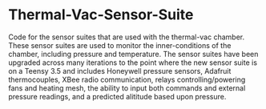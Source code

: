 # Thermal-Vac-Sensor-Suite
Code for the sensor suites that are used with the thermal-vac chamber. 
These sensor suites are used to monitor the inner-conditions of the chamber, including pressure and temperature.
The sensor suites have been upgraded across many iterations to the point where the new sensor suite is on a Teensy 3.5
and includes Honeywell pressure sensors, Adafruit thermocouples, XBee radio communication, relays controlling/powering
fans and heating mesh, the ability to input both commands and external pressure readings, and a predicted alititude
based upon pressure.
